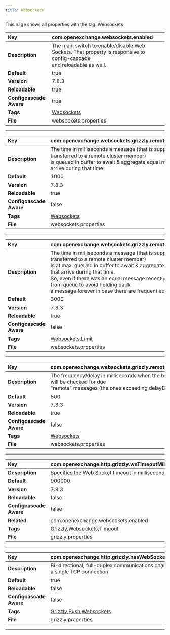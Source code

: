 ```yaml
---
title: Websockets
---
```


This page shows all properties with the tag: Websockets

| __Key__ | com.openexchange.websockets.enabled |
|:----------------|:--------|
| __Description__ | The main switch to enable/disable Web Sockets. That property is responsive to config-cascade<br>and reloadable as well.<br> |
| __Default__ | true |
| __Version__ | 7.8.3 |
| __Reloadable__ | true |
| __Configcascade Aware__ | true |
| __Tags__ | <a href="https://documentation.open-xchange.com/latest/middleware/configuration/tags/Websockets.html">Websockets</a> |
| __File__ | websockets.properties |

---
| __Key__ | com.openexchange.websockets.grizzly.remote.delayDuration |
|:----------------|:--------|
| __Description__ | The time in milliseconds a message (that is supposed to be transferred to a remote cluster member)<br>is queued in buffer to await & aggregate equal messages that arrive during that time<br> |
| __Default__ | 1000 |
| __Version__ | 7.8.3 |
| __Reloadable__ | true |
| __Configcascade Aware__ | false |
| __Tags__ | <a href="https://documentation.open-xchange.com/latest/middleware/configuration/tags/Websockets.html">Websockets</a> |
| __File__ | websockets.properties |

---
| __Key__ | com.openexchange.websockets.grizzly.remote.maxDelayDuration |
|:----------------|:--------|
| __Description__ | The time in milliseconds a message (that is supposed to be transferred to a remote cluster member)<br>is at max. queued in buffer to await & aggregate equal messages that arrive during that time.<br>So, even if there was an equal message recently, message is flushed from queue to avoid holding back<br>a message forever in case there are frequent equal messages.<br> |
| __Default__ | 3000 |
| __Version__ | 7.8.3 |
| __Reloadable__ | true |
| __Configcascade Aware__ | false |
| __Tags__ | <a href="https://documentation.open-xchange.com/latest/middleware/configuration/tags/Websockets.html">Websockets</a>,<a href="https://documentation.open-xchange.com/latest/middleware/configuration/tags/Limit.html">Limit</a> |
| __File__ | websockets.properties |

---
| __Key__ | com.openexchange.websockets.grizzly.remote.timerFrequency |
|:----------------|:--------|
| __Description__ | The frequency/delay in milliseconds when the buffering queue will be checked for due<br>"remote" messages (the ones exceeding delayDuration in queue)<br> |
| __Default__ | 500 |
| __Version__ | 7.8.3 |
| __Reloadable__ | true |
| __Configcascade Aware__ | false |
| __Tags__ | <a href="https://documentation.open-xchange.com/latest/middleware/configuration/tags/Websockets.html">Websockets</a> |
| __File__ | websockets.properties |

---
| __Key__ | com.openexchange.http.grizzly.wsTimeoutMillis |
|:----------------|:--------|
| __Description__ | Specifies the Web Socket timeout in milliseconds<br> |
| __Default__ | 900000 |
| __Version__ | 7.8.3 |
| __Reloadable__ | false |
| __Configcascade Aware__ | false |
| __Related__ | com.openexchange.websockets.enabled |
| __Tags__ | <a href="https://documentation.open-xchange.com/latest/middleware/configuration/tags/Grizzly.html">Grizzly</a>,<a href="https://documentation.open-xchange.com/latest/middleware/configuration/tags/Websockets.html">Websockets</a>,<a href="https://documentation.open-xchange.com/latest/middleware/configuration/tags/Timeout.html">Timeout</a> |
| __File__ | grizzly.properties |

---
| __Key__ | com.openexchange.http.grizzly.hasWebSocketsEnabled |
|:----------------|:--------|
| __Description__ | Bi-directional, full-duplex communications channels over a single TCP connection.<br> |
| __Default__ | true |
| __Reloadable__ | false |
| __Configcascade Aware__ | false |
| __Tags__ | <a href="https://documentation.open-xchange.com/latest/middleware/configuration/tags/Grizzly.html">Grizzly</a>,<a href="https://documentation.open-xchange.com/latest/middleware/configuration/tags/Push.html">Push</a>,<a href="https://documentation.open-xchange.com/latest/middleware/configuration/tags/Websockets.html">Websockets</a> |
| __File__ | grizzly.properties |

---
